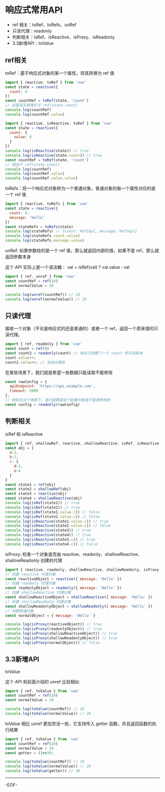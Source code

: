 # 响应式常用API

- ref 相关：toRef、toRefs、unRef
- 只读代理：readonly
- 判断相关：isRef、isReactive、isProxy、isReadonly
- 3.3新增API：toValue

## ref相关

toRef：基于响应式对象的某一个属性，将其转换为 ref 值

```js
import { reactive, toRef } from 'vue'
const state = reactive({
  count: 0
})
const countRef = toRef(state, 'count')
// 这里其实就等价于 ref(state.count)
console.log(countRef)
console.log(countRef.value)
```

```js
import { reactive, isReactive, toRef } from 'vue'
const state = reactive({
  count: {
    value: 0
  }
})
console.log(isReactive(state)) // true
console.log(isReactive(state.count)) // true
const countRef = toRef(state, 'count')
// 相当于 ref(state.count)
console.log(countRef)
console.log(countRef.value)
console.log(countRef.value.value)
```

toRefs：将一个响应式对象转为一个普通对象，普通对象的每一个属性对应的是一个 ref 值

```js
import { reactive, toRefs } from 'vue'
const state = reactive({
  count: 0,
  message: 'hello'
})
const stateRefs = toRefs(state)
console.log(stateRefs) // {count: RefImpl, message: RefImpl}
console.log(stateRefs.count.value)
console.log(stateRefs.message.value)
```

unRef: 如果参数给的是一个 ref 值，那么就返回内部的值，如果不是 ref，那么就返回参数本身

这个 API 实际上是一个语法糖： val = isRef(val) ? val.value : val

```js
import { ref, unref } from 'vue'
const countRef = ref(10)
const normalValue = 20

console.log(unref(countRef)) // 10
console.log(unref(normalValue)) // 20
```



## 只读代理

接收一个对象（不论是响应式的还是普通的）或者一个 ref，返回一个原来值的只读代理。

```js
import { ref, readonly } from 'vue'
const count = ref(0)
const count2 = readonly(count) // 相当于创建了一个 count 的只读版本
count.value++;
count2.value++; // 会给出警告
```

在某些场景下，我们就是希望一些数据只能读取不能修改

```js
const rawConfig = {
  apiEndpoint: 'https://api.example.com',
  timeout: 5000
};
// 例如在这个场景下，我们就期望这个配置对象是不能够修改的
const config = readonly(rawConfig)
```





## 判断相关

isRef 和 isReactive

```js
import { ref, shallowRef, reactive, shallowReactive, isRef, isReactive } from 'vue'
const obj = {
  a:1,
  b:2,
  c: {
    d:3,
    e:4
  }
}
const state1 = ref(obj)
const state2 = shallowRef(obj)
const state3 = reactive(obj)
const state4 = shallowReactive(obj)
console.log(isRef(state1)) // true
console.log(isRef(state2)) // true
console.log(isRef(state1.value.c)) // false
console.log(isRef(state2.value.c)) // false
console.log(isReactive(state1.value.c)) // true
console.log(isReactive(state2.value.c)) // false
console.log(isReactive(state3)) // true
console.log(isReactive(state4)) // true
console.log(isReactive(state3.c)) // true
console.log(isReactive(state4.c)) // false
```



isProxy: 检查一个对象是否由 reactive、readonly、shallowReactive、shallowReadonly 创建的代理

```js
import { reactive, readonly, shallowReactive, shallowReadonly, isProxy } from 'vue'
// 创建 reactive 代理对象
const reactiveObject = reactive({ message: 'Hello' })
// 创建 readonly 代理对象
const readonlyObject = readonly({ message: 'Hello' })
// 创建 shallowReactive 代理对象
const shallowReactiveObject = shallowReactive({ message: 'Hello' })
// 创建 shallowReadonly 代理对象
const shallowReadonlyObject = shallowReadonly({ message: 'Hello' })
// 创建普通对象
const normalObject = { message: 'Hello' }

console.log(isProxy(reactiveObject)) // true
console.log(isProxy(readonlyObject)) // true
console.log(isProxy(shallowReactiveObject)) // true
console.log(isProxy(shallowReadonlyObject)) // true
console.log(isProxy(normalObject)) // false
```



## 3.3新增API

toValue

这个 API 和前面介绍的 unref 比较相似

```js
import { ref, toValue } from 'vue'
const countRef = ref(10)
const normalValue = 20

console.log(toValue(countRef)) // 10
console.log(toValue(normalValue)) // 20
```

toValue 相比 unref 更加灵活一些，它支持传入 getter 函数，并且返回函数的执行结果

```js
import { ref, toValue } from 'vue'
const countRef = ref(10)
const normalValue = 20
const getter = ()=>30;

console.log(toValue(countRef)) // 10
console.log(toValue(normalValue)) // 20
console.log(toValue(getter)) // 30
```

---

-EOF-
